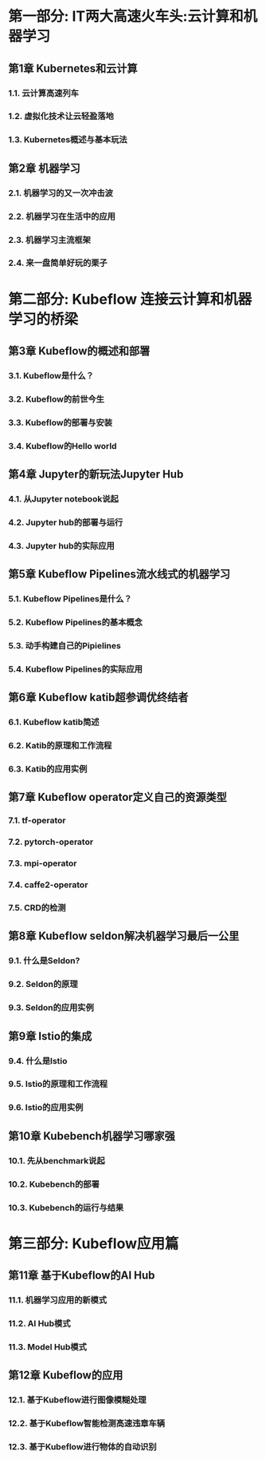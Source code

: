 # 第一部分: IT两大高速火车头:云计算和机器学习

## 第1章	Kubernetes和云计算
### 1.1.	云计算高速列车
### 1.2.	虚拟化技术让云轻盈落地
### 1.3.	Kubernetes概述与基本玩法


## 第2章	机器学习
### 2.1.	机器学习的又一次冲击波
### 2.2.	机器学习在生活中的应用
### 2.3.	机器学习主流框架
### 2.4.	来一盘简单好玩的栗子

# 第二部分: Kubeflow 连接云计算和机器学习的桥梁

## 第3章	Kubeflow的概述和部署
### 3.1.	Kubeflow是什么？
### 3.2.	Kubeflow的前世今生
### 3.3.	Kubeflow的部署与安装
### 3.4.	Kubeflow的Hello world

## 第4章	 Jupyter的新玩法Jupyter Hub
### 4.1.	从Jupyter notebook说起
### 4.2.	Jupyter hub的部署与运行
### 4.3.	Jupyter hub的实际应用

## 第5章	Kubeflow Pipelines流水线式的机器学习
### 5.1.	Kubeflow Pipelines是什么？
### 5.2.	Kubeflow Pipelines的基本概念
### 5.3.	动手构建自己的Pipielines
### 5.4.	Kubeflow Pipelines的实际应用

## 第6章	Kubeflow katib超参调优终结者
### 6.1.	Kubeflow katib简述
### 6.2.	Katib的原理和工作流程
### 6.3.	Katib的应用实例

## 第7章	Kubeflow operator定义自己的资源类型
### 7.1.	tf-operator
### 7.2.	pytorch-operator
### 7.3.	mpi-operator
### 7.4.	caffe2-operator
### 7.5.	CRD的检测

## 第8章	Kubeflow seldon解决机器学习最后一公里
### 9.1.	什么是Seldon?
### 9.2.	Seldon的原理
### 9.3.	Seldon的应用实例

## 第9章	Istio的集成
### 9.4.	什么是Istio
### 9.5.	Istio的原理和工作流程
### 9.6.	Istio的应用实例

## 第10章	Kubebench机器学习哪家强
### 10.1.	先从benchmark说起
### 10.2.	Kubebench的部署
### 10.3.	Kubebench的运行与结果

# 第三部分: Kubeflow应用篇

## 第11章	基于Kubeflow的AI Hub
### 11.1.	机器学习应用的新模式
### 11.2.	AI Hub模式
### 11.3.	Model Hub模式

## 第12章	Kubeflow的应用
### 12.1.	基于Kubeflow进行图像模糊处理
### 12.2.	基于Kubeflow智能检测高速违章车辆
### 12.3.	基于Kubeflow进行物体的自动识别
